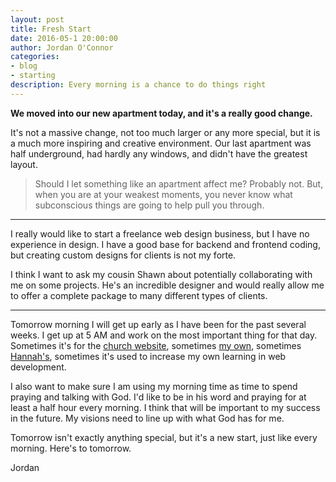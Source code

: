 ```yaml
---
layout: post
title: Fresh Start
date: 2016-05-1 20:00:00
author: Jordan O'Connor
categories:
- blog
- starting
description: Every morning is a chance to do things right
---
```


**We moved into our new apartment today, and it's a really good change.**

It's not a massive change, not too much larger or any more special, but it is a much more inspiring and creative environment. Our last apartment was half underground, had hardly any windows, and didn't have the greatest layout.

>Should I let something like an apartment affect me? Probably not. But, when you are at your weakest moments, you never know what subconscious things are going to help pull you through.


----------


I really would like to start a freelance web design business, but I have no experience in design. I have a good base for backend and frontend coding, but creating custom designs for clients is not my forte.

I think I want to ask my cousin Shawn about potentially collaborating with me on some projects. He's an incredible designer and would really allow me to offer a complete package to many different types of clients.


----------
Tomorrow morning I will get up early as I have been for the past several weeks. I get up at 5 AM and work on the most important thing for that day. Sometimes it's for the [church website][church], sometimes [my own][mine], sometimes [Hannah's][hannah], sometimes it's used to increase my own learning in web development.

I also want to make sure I am using my morning time as time to spend praying and talking with God. I'd like to be in his word and praying for at least a half hour every morning. I think that will be important to my success in the future. My visions need to line up with what God has for me.

Tomorrow isn't exactly anything special, but it's a new start, just like every morning. Here's to tomorrow.

 Jordan
    
[church]: http://riverrochester.com
[hannah]: http://thegenuinelife.co
[mine]: http://jordanmoconnor.com